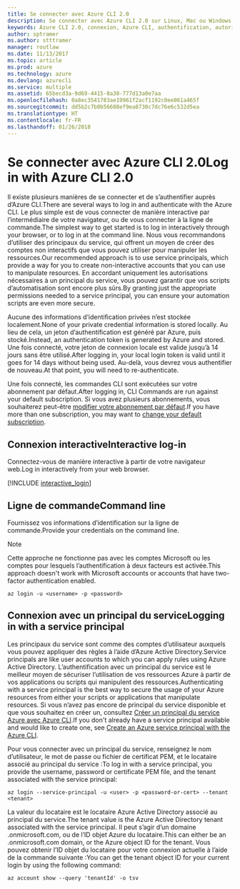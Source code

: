```yaml
---
title: Se connecter avec Azure CLI 2.0
description: Se connecter avec Azure CLI 2.0 sur Linux, Mac ou Windows.
keywords: Azure CLI 2.0, connexion, Azure CLI, authentification, autorisation, se connecter
author: sptramer
ms.author: stttramer
manager: routlaw
ms.date: 11/13/2017
ms.topic: article
ms.prod: azure
ms.technology: azure
ms.devlang: azurecli
ms.service: multiple
ms.assetid: 65becd3a-9d69-4415-8a30-777d13a0e7aa
ms.openlocfilehash: 0a8ec3541783ae19961f2acf1192c0ee061a465f
ms.sourcegitcommit: dd5b2c7b0b56608ef9ea8730c7dc76e6c532d5ea
ms.translationtype: HT
ms.contentlocale: fr-FR
ms.lasthandoff: 01/26/2018
---
```

# <a name="log-in-with-azure-cli-20"></a><span data-ttu-id="75908-104">Se connecter avec Azure CLI 2.0</span><span class="sxs-lookup"><span data-stu-id="75908-104">Log in with Azure CLI 2.0</span></span>

<span data-ttu-id="75908-105">Il existe plusieurs manières de se connecter et de s’authentifier auprès d’Azure CLI.</span><span class="sxs-lookup"><span data-stu-id="75908-105">There are several ways to log in and authenticate with the Azure CLI.</span></span> <span data-ttu-id="75908-106">Le plus simple est de vous connecter de manière interactive par l’intermédiaire de votre navigateur, ou de vous connecter à la ligne de commande.</span><span class="sxs-lookup"><span data-stu-id="75908-106">The simplest way to get started is to log in interactively through your browser, or to log in at the command line.</span></span> <span data-ttu-id="75908-107">Nous vous recommandons d’utiliser des principaux du service, qui offrent un moyen de créer des comptes non interactifs que vous pouvez utiliser pour manipuler les ressources.</span><span class="sxs-lookup"><span data-stu-id="75908-107">Our recommended approach is to use service principals, which provide a way for you to create non-interactive accounts that you can use to manipulate resources.</span></span> <span data-ttu-id="75908-108">En accordant uniquement les autorisations nécessaires à un principal du service, vous pouvez garantir que vos scripts d’automatisation sont encore plus sûrs.</span><span class="sxs-lookup"><span data-stu-id="75908-108">By granting just the appropriate permissions needed to a service principal, you can ensure your automation scripts are even more secure.</span></span>

<span data-ttu-id="75908-109">Aucune des informations d’identification privées n’est stockée localement.</span><span class="sxs-lookup"><span data-stu-id="75908-109">None of your private credential information is stored locally.</span></span> <span data-ttu-id="75908-110">Au lieu de cela, un jeton d’authentification est généré par Azure, puis stocké.</span><span class="sxs-lookup"><span data-stu-id="75908-110">Instead, an authentication token is generated by Azure and stored.</span></span> <span data-ttu-id="75908-111">Une fois connecté, votre jeton de connexion locale est valide jusqu’à 14 jours sans être utilisé.</span><span class="sxs-lookup"><span data-stu-id="75908-111">After logging in, your local login token is valid until it goes for 14 days without being used.</span></span> <span data-ttu-id="75908-112">Au-delà, vous devrez vous authentifier de nouveau.</span><span class="sxs-lookup"><span data-stu-id="75908-112">At that point, you will need to re-authenticate.</span></span>

<span data-ttu-id="75908-113">Une fois connecté, les commandes CLI sont exécutées sur votre abonnement par défaut.</span><span class="sxs-lookup"><span data-stu-id="75908-113">After logging in, CLI Commands are run against your default subscription.</span></span> <span data-ttu-id="75908-114">Si vous avez plusieurs abonnements, vous souhaiterez peut-être [modifier votre abonnement par défaut](manage-azure-subscriptions-azure-cli.md).</span><span class="sxs-lookup"><span data-stu-id="75908-114">If you have more than one subscription, you may want to [change your default subscription](manage-azure-subscriptions-azure-cli.md).</span></span>

## <a name="interactive-log-in"></a><span data-ttu-id="75908-115">Connexion interactive</span><span class="sxs-lookup"><span data-stu-id="75908-115">Interactive log-in</span></span>

<span data-ttu-id="75908-116">Connectez-vous de manière interactive à partir de votre navigateur web.</span><span class="sxs-lookup"><span data-stu-id="75908-116">Log in interactively from your web browser.</span></span>

[!INCLUDE [interactive_login](includes/interactive-login.md)]

## <a name="command-line"></a><span data-ttu-id="75908-117">Ligne de commande</span><span class="sxs-lookup"><span data-stu-id="75908-117">Command line</span></span>

<span data-ttu-id="75908-118">Fournissez vos informations d’identification sur la ligne de commande.</span><span class="sxs-lookup"><span data-stu-id="75908-118">Provide your credentials on the command line.</span></span>

> [!Note]
> <span data-ttu-id="75908-119">Cette approche ne fonctionne pas avec les comptes Microsoft ou les comptes pour lesquels l’authentification à deux facteurs est activée.</span><span class="sxs-lookup"><span data-stu-id="75908-119">This approach doesn't work with Microsoft accounts or accounts that have two-factor authentication enabled.</span></span>

```azurecli-interactive
az login -u <username> -p <password>
```

## <a name="logging-in-with-a-service-principal"></a><span data-ttu-id="75908-120">Connexion avec un principal du service</span><span class="sxs-lookup"><span data-stu-id="75908-120">Logging in with a service principal</span></span>

<span data-ttu-id="75908-121">Les principaux du service sont comme des comptes d’utilisateur auxquels vous pouvez appliquer des règles à l’aide d’Azure Active Directory.</span><span class="sxs-lookup"><span data-stu-id="75908-121">Service principals are like user accounts to which you can apply rules using Azure Active Directory.</span></span>
<span data-ttu-id="75908-122">L’authentification avec un principal du service est le meilleur moyen de sécuriser l’utilisation de vos ressources Azure à partir de vos applications ou scripts qui manipulent des ressources.</span><span class="sxs-lookup"><span data-stu-id="75908-122">Authenticating with a service principal is the best way to secure the usage of your Azure resources from either your scripts or applications that manipulate resources.</span></span> <span data-ttu-id="75908-123">Si vous n’avez pas encore de principal du service disponible et que vous souhaitez en créer un, consultez [Créer un principal du service Azure avec Azure CLI](create-an-azure-service-principal-azure-cli.md).</span><span class="sxs-lookup"><span data-stu-id="75908-123">If you don't already have a service principal available and would like to create one, see [Create an Azure service principal with the Azure CLI](create-an-azure-service-principal-azure-cli.md).</span></span>

<span data-ttu-id="75908-124">Pour vous connecter avec un principal du service, renseignez le nom d’utilisateur, le mot de passe ou fichier de certificat PEM, et le locataire associé au principal du service :</span><span class="sxs-lookup"><span data-stu-id="75908-124">To log in with a service principal, you provide the username, password or certificate PEM file, and the tenant associated with the service principal:</span></span>

```azurecli-interactive
az login --service-principal -u <user> -p <password-or-cert> --tenant <tenant>
```

<span data-ttu-id="75908-125">La valeur du locataire est le locataire Azure Active Directory associé au principal du service.</span><span class="sxs-lookup"><span data-stu-id="75908-125">The tenant value is the Azure Active Directory tenant associated with the service principal.</span></span> <span data-ttu-id="75908-126">Il peut s’agir d’un domaine .onmicrosoft.com, ou de l’ID objet Azure du locataire.</span><span class="sxs-lookup"><span data-stu-id="75908-126">This can either be an .onmicrosoft.com domain, or the Azure object ID for the tenant.</span></span>
<span data-ttu-id="75908-127">Vous pouvez obtenir l’ID objet du locataire pour votre connexion actuelle à l’aide de la commande suivante :</span><span class="sxs-lookup"><span data-stu-id="75908-127">You can get the tenant object ID for your current login by using the following command:</span></span>

```azurecli
az account show --query 'tenantId' -o tsv
```

